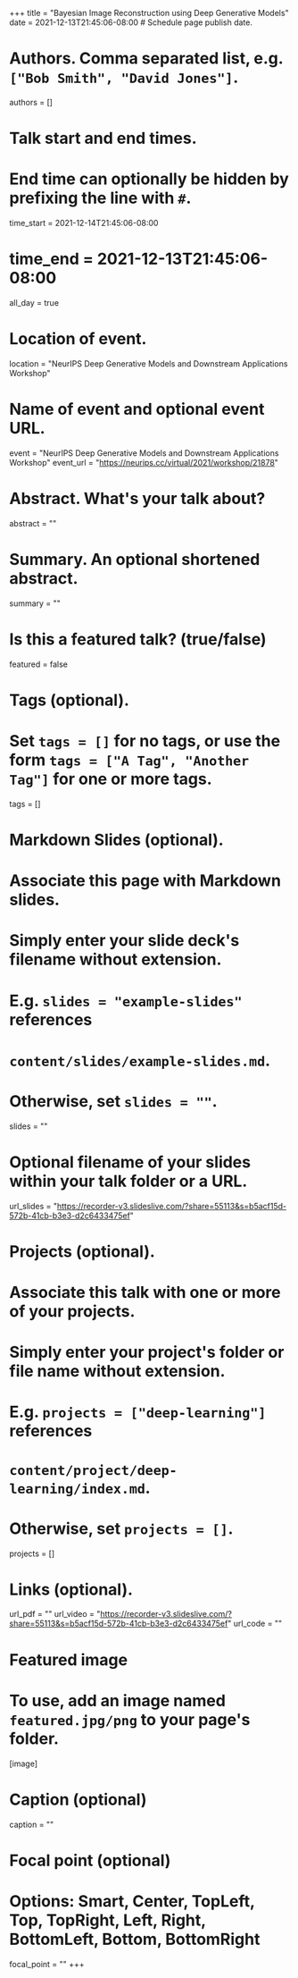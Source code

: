 +++
title = "Bayesian Image Reconstruction using Deep Generative Models"
date = 2021-12-13T21:45:06-08:00  # Schedule page publish date.

# Authors. Comma separated list, e.g. `["Bob Smith", "David Jones"]`.
authors = []

# Talk start and end times.
#   End time can optionally be hidden by prefixing the line with `#`.
time_start = 2021-12-14T21:45:06-08:00
# time_end = 2021-12-13T21:45:06-08:00
all_day = true

# Location of event.
location = "NeurIPS Deep Generative Models and Downstream Applications Workshop"

# Name of event and optional event URL.
event = "NeurIPS Deep Generative Models and Downstream Applications Workshop"
event_url = "https://neurips.cc/virtual/2021/workshop/21878"

# Abstract. What's your talk about?
abstract = ""

# Summary. An optional shortened abstract.
summary = ""

# Is this a featured talk? (true/false)
featured = false

# Tags (optional).
#   Set `tags = []` for no tags, or use the form `tags = ["A Tag", "Another Tag"]` for one or more tags.
tags = []

# Markdown Slides (optional).
#   Associate this page with Markdown slides.
#   Simply enter your slide deck's filename without extension.
#   E.g. `slides = "example-slides"` references 
#   `content/slides/example-slides.md`.
#   Otherwise, set `slides = ""`.
slides = ""

# Optional filename of your slides within your talk folder or a URL.
url_slides = "https://recorder-v3.slideslive.com/?share=55113&s=b5acf15d-572b-41cb-b3e3-d2c6433475ef"

# Projects (optional).
#   Associate this talk with one or more of your projects.
#   Simply enter your project's folder or file name without extension.
#   E.g. `projects = ["deep-learning"]` references 
#   `content/project/deep-learning/index.md`.
#   Otherwise, set `projects = []`.
projects = []

# Links (optional).
url_pdf = ""
url_video = "https://recorder-v3.slideslive.com/?share=55113&s=b5acf15d-572b-41cb-b3e3-d2c6433475ef"
url_code = ""

# Featured image
# To use, add an image named `featured.jpg/png` to your page's folder. 
[image]
  # Caption (optional)
  caption = ""

  # Focal point (optional)
  # Options: Smart, Center, TopLeft, Top, TopRight, Left, Right, BottomLeft, Bottom, BottomRight
  focal_point = ""
+++

